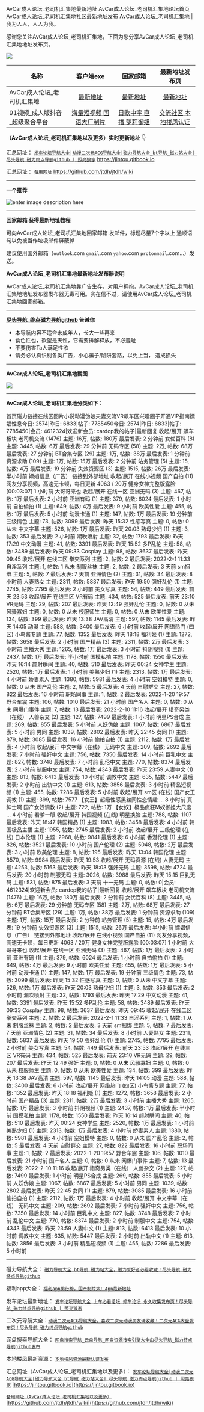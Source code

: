 AvCar成人论坛_老司机汇集地最新地址 AvCar成人论坛_老司机汇集地论坛首页 AvCar成人论坛_老司机汇集地社区最新地址发布
AvCar成人论坛_老司机汇集地 | 我为人人，人人为我。  

感谢您关注AvCar成人论坛_老司机汇集地，下面为您分享AvCar成人论坛_老司机汇集地地址发布页。

![](https://user-images.githubusercontent.com/99425739/154705540-50541e6b-e71b-4c7f-9d02-ddac01c82234.jpg)



| 名称                           |                         客户端exe                          |                          回家邮箱                          |                       最新地址发布页                       |
| ------------------------------ | :--------------------------------------------------------: | :--------------------------------------------------------: | :--------------------------------------------------------: |
| AvCar成人论坛_老司机汇集地     | [最新地址](http://vcwy7284vd.xyz:6022/forum.php?x=6391471) | [最新地址](http://vcwy7284vd.xyz:6022/forum.php?x=6391471) | [最新地址](http://vcwy7284vd.xyz:6022/forum.php?x=6391471) |
| 91视频_成人版抖音_超级聚合平台 |     [海量短视频 国语大厂制片](https://v.hallo365.top/)     |     [日欧中字 直播 萝莉御姐](https://v.hallo365.top/)      |      [交流社区 本地楼凤认证](https://v.hallo365.top/)      |



**（AvCar成人论坛_老司机汇集地以及更多）实时更新地址** 👇

汇总网址： [`发车论坛导航大全|动漫二次元ACG导航大全|磁力导航大全_bt导航_磁力站大全| 尽头导航_磁力终点导航github | 照亮狼家`](https://jintou.gitbook.io)  https://jintou.gitbook.io  

汇总网址： [`备用网址`](https://github.com/jtdh/jtdh/wiki/)  https://github.com/jtdh/jtdh/wiki

***

**一个推荐**

![enter image description here](https://img68.pixhost.to/images/22/264638732_91-app.jpg)

***

**回家邮箱 获得最新地址教程**

可向AvCar成人论坛_老司机汇集地回家邮箱 发邮件，标题尽量7个字以上 通顺语句以免被当作垃圾邮件屏蔽掉

 建议使用国外邮箱（`outlook`.com `gmail`.com `yahoo`.com `protonmail`.com...）发送。


**AvCar成人论坛_老司机汇集地最新地址发布器说明**

 AvCar成人论坛_老司机汇集地靠广告生存，对用户拥抱，AvCar成人论坛_老司机汇集地地址发布器发布器无毒可用。实在信不过，请使用AvCar成人论坛_老司机汇集地回家邮箱。


***

**[尽头导航_终点磁力导航github](https://jintou.gitbook.io/) 告诫你**

  - 本导航内容不适合未成年人，长大一些再来
   - 食色性也，欲望是天性，它需要排解释放，不必羞耻 
   - 不要伤害Ta人满足性欲 
   - 请务必认真识别各类广告，小心骗子/陷阱套路，以免上当， 造成损失


***

**AvCar成人论坛_老司机汇集地截图**

![](https://user-images.githubusercontent.com/99425739/154705276-8b60de95-90b6-4f8b-8792-eb38dc2d4b6a.png)

***

**AvCar成人论坛_老司机汇集地分类如下：**

首页磁力链接在线区图片小说动漫伪娘夫妻交流VR飙车区兴趣圈子开通VIP指南嫖娼性息今日: 2574|昨日: 6833|帖子: 7785450今日: 2574|昨日: 6833|帖子: 7785450|会员: 4612324|欢迎新会员: cardcp我的帖子|最新回复 收起/展开 飙车板块 老司机交流 (1476) 主题: 16万, 帖数: 180万 最后发表: 2 分钟前 女优百科 (8) 主题: 3445, 帖数: 6万 最后发表: 29 分钟前 无码专区 (58) 主题: 2万, 帖数: 68万 最后发表: 27 分钟前 BT合集专区 (29) 主题: 1万, 帖数: 38万 最后发表: 1 分钟前 资源求助 (109) 主题: 1万, 帖数: 15万 最后发表: 2 分钟前 站务管理 (5) 主题: 15, 帖数: 4万 最后发表: 19 分钟前 失效资源区 (3) 主题: 1515, 帖数: 26万 最后发表: 半小时前 嫖娼信息（广告） 链接到外部地址 收起/展开 在线小视频 国产自拍 (11) 网友分享视频，高速无卡顿，每日更新 4063 / 20万 健身女神完整版露脸 [00:03:07] 1 小时前 大哥哥来也 收起/展开 在线一区 亚洲无码 (3) 主题: 467, 帖数: 1万 最后发表: 2 小时前 亚洲有码 (1) 主题: 379, 帖数: 6024 最后发表: 1 小时前 自拍偷拍 (1) 主题: 649, 帖数: 4万 最后发表: 9 小时前 欧美性爱 主题: 455, 帖数: 1万 最后发表: 5 小时前 动漫卡通 (1) 主题: 147, 帖数: 1万 最后发表: 19 分钟前 三级情色 主题: 73, 帖数: 3099 最后发表: 昨天 15:32 性感写真 主题: 0, 帖数: 0 从未 中文字幕 主题: 526, 帖数: 1万 最后发表: 昨天 20:03 熟母少妇 (1) 主题: 3, 帖数: 353 最后发表: 2 小时前 潮吹喷射 主题: 32, 帖数: 1793 最后发表: 昨天 17:29 中文动漫 主题: 41, 帖数: 3391 最后发表: 昨天 15:52 多P乱伦 主题: 58, 帖数: 3489 最后发表: 昨天 09:33 Cosplay 主题: 98, 帖数: 3637 最后发表: 昨天 09:45 收起/展开 在线二区 拳交系列 主题: 2, 帖数: 2 最后发表: 2022-2-1 11:33 自淫系列 主题: 1, 帖数: 1 从未 制服丝袜 主题: 2, 帖数: 2 最后发表: 3 天前 sm捆绑 主题: 5, 帖数: 7 最后发表: 7 天前 亚洲情色 (2) 主题: 31, 帖数: 34 最后发表: 8 小时前 人妻熟女 主题: 2311, 帖数: 5837 最后发表: 昨天 19:50 强奸乱伦 (1) 主题: 2745, 帖数: 7795 最后发表: 2 小时前 美女写真 主题: 54, 帖数: 449 最后发表: 前天 23:53 收起/展开 在线三区 VR有码 主题: 434, 帖数: 525 最后发表: 前天 23:10 VR无码 主题: 29, 帖数: 207 最后发表: 昨天 12:49 强奸乱伦 主题: 0, 帖数: 0 从未 风骚寡妇 主题: 0, 帖数: 0 从未 校服师生 主题: 0, 帖数: 0 从未 欧美性爱 主题: 134, 帖数: 399 最后发表: 昨天 13:38 JAV高清 主题: 597, 帖数: 1145 最后发表: 昨天 14:05 动漫 主题: 588, 帖数: 3400 最后发表: 6 小时前 收起/展开 网络热门 (四区) 小鸟酱专题 主题: 77, 帖数: 1352 最后发表: 昨天 18:18 福利姬 (1) 主题: 1272, 帖数: 3658 最后发表: 2 小时前 国产精品 (3) 主题: 2311, 帖数: 2万 最后发表: 3 小时前 主播大秀 主题: 1265, 帖数: 1万 最后发表: 3 小时前 抖阴视频 (1) 主题: 2437, 帖数: 1万 最后发表: 半小时前 国模私拍 主题: 1178, 帖数: 1550 最后发表: 昨天 16:14 颜射瞬间 主题: 40, 帖数: 510 最后发表: 昨天 00:24 女神学生 主题: 2520, 帖数: 1万 最后发表: 1 小时前 美熟少妇 (1) 主题: 2313, 帖数: 1万 最后发表: 4 小时前 娇妻素人 主题: 1380, 帖数: 5981 最后发表: 4 小时前 空姐模特 主题: 0, 帖数: 0 从未 国产乱伦 主题: 2, 帖数: 5 最后发表: 4 天前 自慰群交 主题: 27, 帖数: 822 最后发表: 16 小时前 职场同事 主题: 1, 帖数: 2 最后发表: 2022-1-20 19:57 野合车震 主题: 106, 帖数: 1010 最后发表: 21 小时前 国产名人 主题: 0, 帖数: 0 从未 网爆门事件 主题: 7, 帖数: 13 最后发表: 2022-2-10 11:16 收起/展开 猎奇另类（在线） 人兽杂交 (2) 主题: 127, 帖数: 7499 最后发表: 1 小时前 明星PS合成 主题: 269, 帖数: 855 最后发表: 5 小时前 人妖伪娘 主题: 1067, 帖数: 6867 最后发表: 5 小时前 男同 主题: 1039, 帖数: 2802 最后发表: 昨天 22:45 女同 (1) 主题: 879, 帖数: 3085 最后发表: 16 小时前 偷拍自拍 (1) 主题: 2112, 帖数: 1万 最后发表: 4 小时前 收起/展开 中文字幕（在线） 无码中文 主题: 209, 帖数: 2692 最后发表: 7 小时前 强奸中文 主题: 756, 帖数: 7350 最后发表: 14 小时前 巨乳中文 主题: 827, 帖数: 3748 最后发表: 7 小时前 乱伦中文 主题: 770, 帖数: 8374 最后发表: 2 小时前 制服中文 主题: 754, 帖数: 4343 最后发表: 昨天 23:59 人妻中文 (1) 主题: 813, 帖数: 6413 最后发表: 10 小时前 调教中文 主题: 635, 帖数: 5447 最后发表: 2 小时前 出轨中文 (1) 主题: 613, 帖数: 3856 最后发表: 3 小时前 精品短视频 (1) 主题: 455, 帖数: 7286 最后发表: 5 小时前 收起/展开 sm区 (在线) 国产女王调教 (1) 主题: 399, 帖数: 7577 【女王】超级性感黑丝同性恋情趣 ... 8 小时前 真绅士啊 国产女奴调教 (2) 主题: 722, 帖数: 1万 【女奴】极品疯狂M奴御姐大尺度 ... 4 小时前 看爹一眼 收起/展开 韩国视频 (在线) 明星换脸 主题: 788, 帖数: 1107 最后发表: 昨天 18:47 韩国精品 (1) 主题: 1983, 帖数: 3458 最后发表: 4 小时前 韩国极品主播 主题: 1955, 帖数: 2745 最后发表: 2 小时前 收起/展开 三级伦理 (在线) 日本伦理 (1) 主题: 2968, 帖数: 9841 最后发表: 6 小时前 香港伦理 (1) 主题: 826, 帖数: 3521 最后发表: 10 小时前 国产伦理 (2) 主题: 5048, 帖数: 2万 最后发表: 3 小时前 欧美伦理 主题: 8, 帖数: 195 最后发表: 昨天 13:04 韩国伦理 主题: 8570, 帖数: 9984 最后发表: 昨天 19:53 收起/展开 无码资源 (在线) 人妻无码 主题: 4253, 帖数: 5163 最后发表: 昨天 18:03 强奸无码 主题: 3598, 帖数: 4724 最后发表: 20 小时前 制服无码 主题: 3026, 帖数: 3988 最后发表: 昨天 15:15 巨乳无码 主题: 531, 帖数: 875 最后发表: 3 天前 十一无码 主题: 0, 帖数: 0|会员: 4612324|欢迎新会员: cardcp我的帖子|最新回复 收起/展开 飙车板块 老司机交流 (1476) 主题: 16万, 帖数: 180万 最后发表: 2 分钟前 女优百科 (8) 主题: 3445, 帖数: 6万 最后发表: 29 分钟前 无码专区 (58) 主题: 2万, 帖数: 68万 最后发表: 27 分钟前 BT合集专区 (29) 主题: 1万, 帖数: 38万 最后发表: 1 分钟前 资源求助 (109) 主题: 1万, 帖数: 15万 最后发表: 2 分钟前 站务管理 (5) 主题: 15, 帖数: 4万 最后发表: 19 分钟前 失效资源区 (3) 主题: 1515, 帖数: 26万 最后发表: 半小时前 嫖娼信息（广告） 链接到外部地址 收起/展开 在线小视频 国产自拍 (11) 网友分享视频，高速无卡顿，每日更新 4063 / 20万 健身女神完整版露脸 [00:03:07] 1 小时前 大哥哥来也 收起/展开 在线一区 亚洲无码 (3) 主题: 467, 帖数: 1万 最后发表: 2 小时前 亚洲有码 (1) 主题: 379, 帖数: 6024 最后发表: 1 小时前 自拍偷拍 (1) 主题: 649, 帖数: 4万 最后发表: 9 小时前 欧美性爱 主题: 455, 帖数: 1万 最后发表: 5 小时前 动漫卡通 (1) 主题: 147, 帖数: 1万 最后发表: 19 分钟前 三级情色 主题: 73, 帖数: 3099 最后发表: 昨天 15:32 性感写真 主题: 0, 帖数: 0 从未 中文字幕 主题: 526, 帖数: 1万 最后发表: 昨天 20:03 熟母少妇 (1) 主题: 3, 帖数: 353 最后发表: 2 小时前 潮吹喷射 主题: 32, 帖数: 1793 最后发表: 昨天 17:29 中文动漫 主题: 41, 帖数: 3391 最后发表: 昨天 15:52 多P乱伦 主题: 58, 帖数: 3489 最后发表: 昨天 09:33 Cosplay 主题: 98, 帖数: 3637 最后发表: 昨天 09:45 收起/展开 在线二区 拳交系列 主题: 2, 帖数: 2 最后发表: 2022-2-1 11:33 自淫系列 主题: 1, 帖数: 1 从未 制服丝袜 主题: 2, 帖数: 2 最后发表: 3 天前 sm捆绑 主题: 5, 帖数: 7 最后发表: 7 天前 亚洲情色 (2) 主题: 31, 帖数: 34 最后发表: 8 小时前 人妻熟女 主题: 2311, 帖数: 5837 最后发表: 昨天 19:50 强奸乱伦 (1) 主题: 2745, 帖数: 7795 最后发表: 2 小时前 美女写真 主题: 54, 帖数: 449 最后发表: 前天 23:53 收起/展开 在线三区 VR有码 主题: 434, 帖数: 525 最后发表: 前天 23:10 VR无码 主题: 29, 帖数: 207 最后发表: 昨天 12:49 强奸 主题: 0, 帖数: 0 从未 风骚寡妇 主题: 0, 帖数: 0 从未 校服师生 主题: 0, 帖数: 0 从未 欧美性爱 主题: 134, 帖数: 399 最后发表: 昨天 13:38 JAV高清 主题: 597, 帖数: 1145 最后发表: 昨天 14:05 动漫 主题: 588, 帖数: 3400 最后发表: 6 小时前 收起/展开 网络热门 (四区) 小鸟酱专题 主题: 77, 帖数: 1352 最后发表: 昨天 18:18 福利姬 (1) 主题: 1272, 帖数: 3658 最后发表: 2 小时前 国产精品 (3) 主题: 2311, 帖数: 2万 最后发表: 3 小时前 主播大秀 主题: 1265, 帖数: 1万 最后发表: 3 小时前 抖阴视频 (1) 主题: 2437, 帖数: 1万 最后发表: 半小时前 国模私拍 主题: 1178, 帖数: 1550 最后发表: 昨天 16:14 颜射瞬间 主题: 40, 帖数: 510 最后发表: 昨天 00:24 女神学生 主题: 2520, 帖数: 1万 最后发表: 1 小时前 美熟少妇 (1) 主题: 2313, 帖数: 1万 最后发表: 4 小时前 娇妻素人 主题: 1380, 帖数: 5981 最后发表: 4 小时前 空姐模特 主题: 0, 帖数: 0 从未 国产乱伦 主题: 2, 帖数: 5 最后发表: 4 天前 自慰群交 主题: 27, 帖数: 822 最后发表: 16 小时前 职场同事 主题: 1, 帖数: 2 最后发表: 2022-1-20 19:57 野合车震 主题: 106, 帖数: 1010 最后发表: 21 小时前 国产名人 主题: 0, 帖数: 0 从未 网爆门事件 主题: 7, 帖数: 13 最后发表: 2022-2-10 11:16 收起/展开 猎奇另类（在线） 人兽杂交 (2) 主题: 127, 帖数: 7499 最后发表: 1 小时前 明星PS合成 主题: 269, 帖数: 855 最后发表: 5 小时前 人妖伪娘 主题: 1067, 帖数: 6867 最后发表: 5 小时前 男同 主题: 1039, 帖数: 2802 最后发表: 昨天 22:45 女同 (1) 主题: 879, 帖数: 3085 最后发表: 16 小时前 偷拍自拍 (1) 主题: 2112, 帖数: 1万 最后发表: 4 小时前 收起/展开 中文字幕（在线） 无码中文 主题: 209, 帖数: 2692 最后发表: 7 小时前 强奸中文 主题: 756, 帖数: 7350 最后发表: 14 小时前 巨乳中文 主题: 827, 帖数: 3748 最后发表: 7 小时前 乱伦中文 主题: 770, 帖数: 8374 最后发表: 2 小时前 制服中文 主题: 754, 帖数: 4343 最后发表: 昨天 23:59 人妻中文 (1) 主题: 813, 帖数: 6413 最后发表: 10 小时前 调教中文 主题: 635, 帖数: 5447 最后发表: 2 小时前 出轨中文 (1) 主题: 613, 帖数: 3856 最后发表: 3 小时前 精品短视频 (1) 主题: 455, 帖数: 7286 最后发表: 5 小时前

***

磁力导航大全： [`磁力导航大全_bt导航_磁力站大全，磁力爱好者必看收藏！尽头导航_磁力终点导航github`](https://github.com/jtdh/cili/wiki)

 福利app大全： [`福利app排行榜，国产制片大厂App最新地址`](https://github.com/jtdh/app/wiki)

发车论坛最新地址： [`发车论坛导航大全_上车必看论坛_修车论坛_永久收集发布页！尽头导航_磁力终点导航github | 照亮狼家`](https://github.com/jtdh/luntan/wiki)

 二次元导航大全：[`动漫二次元ACG导航大全，喜欢二次元动漫朋友请收藏！二次元ACG大全发布页！尽头导航_磁力终点导航github`](https://github.com/jtdh/dongman/wiki)

网盘搜索导航大全： [`网盘搜索导航_云盘导航_网盘资源搜索引擎大全由尽头导航_磁力终点导航github发布`](https://github.com/jtdh/wangpan/wiki)

本地楼凤最新资源： [`本地楼凤资源最新认证发布`](https://github.com/jtdh/loufeng/wiki)

汇总网址（AvCar成人论坛_老司机汇集地以及更多）： [`发车论坛导航大全|动漫二次元ACG导航大全|磁力导航大全_bt导航_磁力站大全| 尽头导航_磁力终点导航github | 照亮狼家`](https://jintou.gitbook.io/)  [https://jintou.gitbook.io](https://jintou.gitbook.io)

[`备用网址（AvCar成人论坛_老司机汇集地以及更多）`](https://github.com/jtdh/jtdh/wiki)  [https://github.com/jtdh/jtdh/wiki](https://github.com/jtdh/jtdh/wiki)
